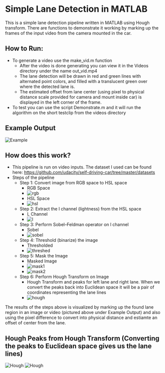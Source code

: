 # Simple Lane Detection in MATLAB
This is a simple lane detection pipeline written in MATLAB using Hough transform.  There are functions to demonstrate it working by marking up the frames of the input video from the camera mounted in the car.

## How to Run:
* To generate a video use the make_vid.m function
	* After the video is done generating you can view it in the Videos directory under the name out_vid.mp4
	* The lane detection will be drawn in red and green lines with alternated point colors, and filled with a translucent green over where the detected lane is.
	* The estimated offset from lane center (using pixel to physical distance scale provided for camera and mount inside car) is displayed in the left corner of the frame.
* To test you can use the script Demonstrate.m and it will run the algorithm on the short testclip from the videos directory

## Example Output
![Example](Videos/Example.png)

## How does this work?
* This pipeline is run on video inputs.  The dataset I used can be found here: https://github.com/udacity/self-driving-car/tree/master/datasets
* Steps of the pipeline
	* Step 1: Convert image from RGB space to HSL space
		*	RGB Space
		*	![rgb](Images/rgb.png)
		*	HSL Space
		*	![hsl](Images/hsl.png)
	* Step 2: Extract the l channel (lightness) from the HSL space
		*	L Channel
		*	![l](Images/l.png)
	* Step 3: Perform Sobel–Feldman operator on l channel
		*	Sobel
		*	![sobel](Images/sobel.png)
	* Step 4: Threshold (binarize) the image
		* 	Thresholded
		*	![threshed](Images/threshed.png)
	* Step 5: Mask the Image
		*	Masked Image
		*	![mask1](Images/mask1.png)
		*	![mask2](Images/mask2.png)
	* Step 6:  Perform Hough Transform on Image
		*	Hough Transform and peaks for left lane and right lane.  When we convert the peaks back into Euclidean space it will be a pair of coordinates representing the lane lines
		*	![hough](Images/Hough-figures.png)
		
The results of the steps above is visualized by marking up the found lane region in an image or video (pictured above under Example Output) and also using the pixel difference to convert into physical distance and estiamte an offset of center from the lane.

## Hough Peaks from Hough Transform (Converting the peaks to Euclidean space gives us the lane lines)
![Hough](Hough_Figures/leftlineHough.png)
![Hough](Hough_Figures/rightlineHough.png)

